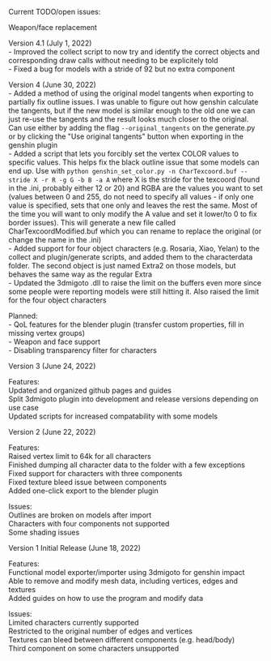 Current TODO/open issues:  

Weapon/face replacement  

Version 4.1 (July 1, 2022)  
	- Improved the collect script to now try and identify the correct objects and corresponding draw calls without needing to be explicitely told  
	- Fixed a bug for models with a stride of 92 but no extra component  

Version 4 (June 30, 2022)  
	- Added a method of using the original model tangents when exporting to partially fix outline issues. I was unable to figure out how genshin calculate the tangents, but if the new model is similar enough to the old one we can just re-use the tangents and the result looks much closer to the original. Can use either by adding the flag `--original_tangents` on the generate.py or by clicking the "Use original tangents" button when exporting in the genshin plugin  
	- Added a script that lets you forcibly set the vertex COLOR values to specific values. This helps fix the black outline issue that some models can end up. Use with `python genshin_set_color.py -n CharTexcoord.buf --stride X -r R -g G -b B -a A` where X is the stride for the texcoord (found in the .ini, probably either 12 or 20) and RGBA are the values you want to set (values between 0 and 255, do not need to specify all values - if only one value is specified, sets that one only and leaves the rest the same. Most of the time you will want to only modify the A value and set it lower/to 0 to fix border issues). This will generate a new file called   CharTexcoordModified.buf which you can rename to replace the original (or change the name in the .ini)  
	- Added support for four object characters (e.g. Rosaria, Xiao, Yelan) to the collect and plugin/generate scripts, and added them to the characterdata folder. The second object is just named Extra2 on those models, but behaves the same way as the regular Extra  
	- Updated the 3dmigoto .dll to raise the limit on the buffers even more since some people were reporting models were still hitting it. Also raised the limit for the four object characters  

Planned:  
	- QoL features for the blender plugin (transfer custom properties, fill in missing vertex groups)  
	- Weapon and face support  
	- Disabling transparency filter for characters  

Version 3 (June 24, 2022)

Features:  
Updated and organized github pages and guides  
Split 3dmigoto plugin into development and release versions depending on use case  
Updated scripts for increased compatability with some models  


Version 2 (June 22, 2022)

Features:  
Raised vertex limit to 64k for all characters  
Finished dumping all character data to the folder with a few exceptions  
Fixed support for characters with three components  
Fixed texture bleed issue between components  
Added one-click export to the blender plugin  

Issues:  
Outlines are broken on models after import  
Characters with four components not supported  
Some shading issues  


Version 1 Initial Release (June 18, 2022)

Features:  
Functional model exporter/importer using 3dmigoto for genshin impact  
Able to remove and modify mesh data, including vertices, edges and textures  
Added guides on how to use the program and modify data  

Issues:  
Limited characters currently supported  
Restricted to the original number of edges and vertices  
Textures can bleed between different components (e.g. head/body)  
Third component on some characters unsupported   
